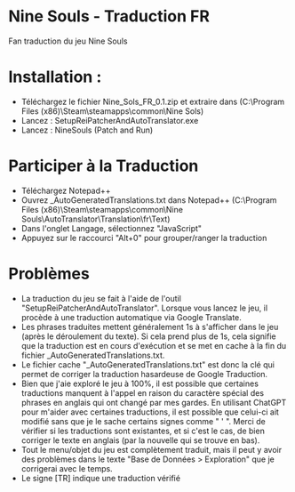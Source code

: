 # Nine Souls - Traduction FR
Fan traduction du jeu Nine Souls

# Installation :
- Téléchargez le fichier Nine_Sols_FR_0.1.zip et extraire dans (C:\Program Files (x86)\Steam\steamapps\common\Nine Sols)
- Lancez : SetupReiPatcherAndAutoTranslator.exe
- Lancez : NineSouls (Patch and Run)

# Participer à la Traduction
- Téléchargez Notepad++
- Ouvrez _AutoGeneratedTranslations.txt dans Notepad++ (C:\Program Files (x86)\Steam\steamapps\common\Nine Souls\AutoTranslator\Translation\fr\Text)
- Dans l'onglet Langage, sélectionnez "JavaScript"
- Appuyez sur le raccourci "Alt+0" pour grouper/ranger la traduction

# Problèmes
- La traduction du jeu se fait à l'aide de l'outil "SetupReiPatcherAndAutoTranslator". Lorsque vous lancez le jeu, il procède à une traduction automatique via Google Translate.
- Les phrases traduites mettent généralement 1s à s'afficher dans le jeu (après le déroulement du texte). Si cela prend plus de 1s, cela signifie que la traduction est en cours d'exécution et se met en cache à la fin du fichier _AutoGeneratedTranslations.txt.
- Le fichier cache "_AutoGeneratedTranslations.txt" est donc la clé qui permet de corriger la traduction hasardeuse de Google Traduction.
- Bien que j'aie exploré le jeu à 100%, il est possible que certaines traductions manquent à l'appel en raison du caractère spécial des phrases en anglais qui ont changé par mes gardes. En utilisant ChatGPT pour m'aider avec certaines traductions, il est possible que celui-ci ait modifié sans que je le sache certains signes comme " ' ". Merci de vérifier si les traductions sont existantes, et si c'est le cas, de bien corriger le texte en anglais (par la nouvelle qui se trouve en bas).
- Tout le menu/objet du jeu est complètement traduit, mais il peut y avoir des problèmes dans le texte "Base de Données > Exploration" que je corrigerai avec le temps.
- Le signe [TR] indique une traduction vérifié
